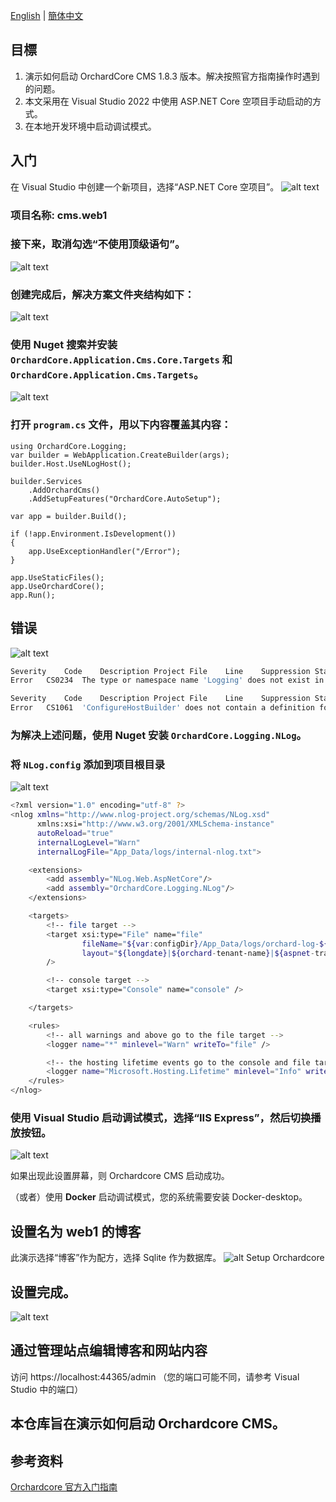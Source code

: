 [English](README.md) | [簡体中文](README_CN.md)

##  目標

1. 演示如何启动 OrchardCore CMS 1.8.3 版本。解决按照官方指南操作时遇到的问题。
2. 本文采用在 Visual Studio 2022 中使用 ASP.NET Core 空项目手动启动的方式。
3. 在本地开发环境中启动调试模式。


##  入门

在 Visual Studio 中创建一个新项目，选择“ASP.NET Core 空项目”。
![alt text](Assets/CreateProj.png)

### 项目名称: cms.web1 

### 接下来，取消勾选“不使用顶级语句”。
![alt text](Assets/image.png)

### 创建完成后，解决方案文件夹结构如下：
![alt text](Assets/image-1.png)


### 使用 Nuget 搜索并安装 `OrchardCore.Application.Cms.Core.Targets` 和 `OrchardCore.Application.Cms.Targets`。
![alt text](<Assets/Untitled (2).png>)


### 打开 `program.cs` 文件，用以下内容覆盖其内容：
```
using OrchardCore.Logging;
var builder = WebApplication.CreateBuilder(args);
builder.Host.UseNLogHost();

builder.Services
    .AddOrchardCms()
    .AddSetupFeatures("OrchardCore.AutoSetup");

var app = builder.Build();

if (!app.Environment.IsDevelopment())
{
    app.UseExceptionHandler("/Error");
}

app.UseStaticFiles();
app.UseOrchardCore();
app.Run();
```


##  错误

![alt text](<Assets/Untitled (3).png>)

```bash
Severity	Code	Description	Project	File	Line	Suppression State
Error	CS0234	The type or namespace name 'Logging' does not exist in the namespace 'OrchardCore' (are you missing an assembly reference?)	cms.web1	C:\xxx\cms.web1\Program.cs	1	Active

Severity	Code	Description	Project	File	Line	Suppression State
Error	CS1061	'ConfigureHostBuilder' does not contain a definition for 'UseNLogHost' and no accessible extension method 'UseNLogHost' accepting a first argument of type 'ConfigureHostBuilder' could be found (are you missing a using directive or an assembly reference?)	cms.web1	C:\xxx\cms.web1\Program.cs	5	Active

```

### 为解决上述问题，使用 Nuget 安装 `OrchardCore.Logging.NLog`。


### 将 `NLog.config` 添加到项目根目录
![alt text](<Assets/Untitled (4).png>)

```bash 
<?xml version="1.0" encoding="utf-8" ?>
<nlog xmlns="http://www.nlog-project.org/schemas/NLog.xsd"
      xmlns:xsi="http://www.w3.org/2001/XMLSchema-instance"
      autoReload="true"
      internalLogLevel="Warn"
      internalLogFile="App_Data/logs/internal-nlog.txt">

    <extensions>
        <add assembly="NLog.Web.AspNetCore"/>
        <add assembly="OrchardCore.Logging.NLog"/>
    </extensions>

    <targets>
        <!-- file target -->
        <target xsi:type="File" name="file"
                fileName="${var:configDir}/App_Data/logs/orchard-log-${shortdate}.log"
                layout="${longdate}|${orchard-tenant-name}|${aspnet-traceidentifier}|${event-properties:item=EventId}|${logger}|${uppercase:${level}}|${message} ${exception:format=ToString,StackTrace}"
        />

        <!-- console target -->
        <target xsi:type="Console" name="console" />

    </targets>

    <rules>
        <!-- all warnings and above go to the file target -->
        <logger name="*" minlevel="Warn" writeTo="file" />

        <!-- the hosting lifetime events go to the console and file targets -->
        <logger name="Microsoft.Hosting.Lifetime" minlevel="Info" writeTo="file, console" />
    </rules>
</nlog>
```

### 使用 Visual Studio 启动调试模式，选择“IIS Express”，然后切换播放按钮。
![alt text](<Assets/Untitled (5).png>)

如果出现此设置屏幕，则 Orchardcore CMS 启动成功。

（或者）使用 **Docker** 启动调试模式，您的系统需要安装 Docker-desktop。


##  设置名为 web1 的博客

此演示选择“博客”作为配方，选择 Sqlite 作为数据库。
![alt Setup Orchardcore](<Assets/Untitled (6).png>) 


##  设置完成。
![alt text](<Assets/Untitled (7).png>)



##  通过管理站点编辑博客和网站内容

访问 https://localhost:44365/admin （您的端口可能不同，请参考 Visual Studio 中的端口）


##  本仓库旨在演示如何启动 Orchardcore CMS。

##  参考资料

[Orchardcore 官方入门指南](https://docs.orchardcore.net/en/latest/getting-started/templates/)
